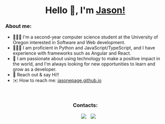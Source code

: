 <h1 align="center">Hello 👋, I'm <a href="https://jasonepage.github.io/" target="blank">
Jason!</a></h1>

<h3>About me:</h3>

- 👨🏻‍🎓 I'm a second-year computer science student at the University of Oregon interested in Software and Web development.
- 👨🏻‍💻 I am proficient in Python and JavaScript/TypeScript, and I have experience with frameworks such as Angular and React.
- 🍎 I am passionate about using technology to make a positive impact in the world, and I'm always looking for new opportunities to learn and grow as a developer.
- 💬 Reach out & say Hi!!
- ✉️ How to reach me: <a href="https://jasonepage.github.io/" target="blank"> jasonepage.github.io </a>

<br>
<h3 align="center"> Contacts: </h3>
<p align="center">
  <div align="center"  class="icons-social" style="margin-left: 10px;">
        <a style="margin-left: 10px;"  target="_blank" href="https://www.linkedin.com/in/jason-page-b244b9233/">
			<img src="https://img.icons8.com/doodle/40/000000/linkedin--v2.png"></a>
        <a style="margin-left: 10px;" target="_blank" href="https://github.com/jasonepage">
		<img src="https://img.icons8.com/doodle/40/000000/github--v1.png"></a>
    </div>
</p>
